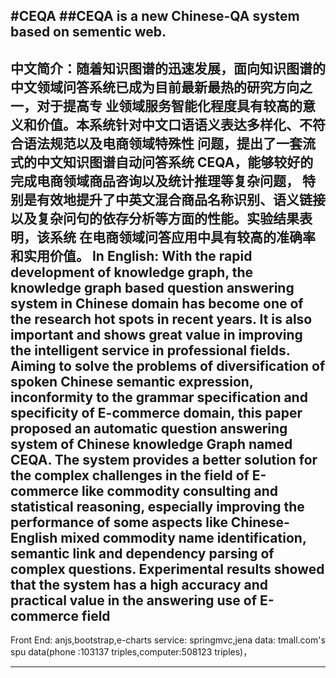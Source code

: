 #CEQA
##CEQA is a new Chinese-QA system based on sementic web.
-------------
中文简介：随着知识图谱的迅速发展，面向知识图谱的中文领域问答系统已成为目前最新最热的研究方向之一，对于提高专
业领域服务智能化程度具有较高的意义和价值。本系统针对中文口语语义表达多样化、不符合语法规范以及电商领域特殊性
问题，提出了一套流式的中文知识图谱自动问答系统 CEQA，能够较好的完成电商领域商品咨询以及统计推理等复杂问题，
特别是有效地提升了中英文混合商品名称识别、语义链接以及复杂问句的依存分析等方面的性能。实验结果表明，该系统
在电商领域问答应用中具有较高的准确率和实用价值。
In English: With the rapid development of knowledge graph, the knowledge graph based question answering system in
Chinese domain has become one of the research hot spots in recent years. It is also important and shows great value in improving
the intelligent service in professional fields. Aiming to solve the problems of diversification of spoken Chinese semantic expression,
inconformity to the grammar specification and specificity of E-commerce domain, this paper proposed an automatic question
answering system of Chinese knowledge Graph named CEQA. The system provides a better solution for the complex challenges in
the field of E-commerce like commodity consulting and statistical reasoning, especially improving the performance of some aspects
like Chinese-English mixed commodity name identification, semantic link and dependency parsing of complex questions.
Experimental results showed that the system has a high accuracy and practical value in the answering use of E-commerce field
--------------
Front End: anjs,bootstrap,e-charts
service: springmvc,jena
data: tmall.com's spu data(phone :103137 triples,computer:508123 triples)，

--------------
